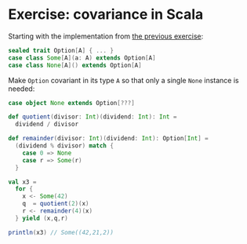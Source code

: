 # Exercise: covariance in Scala

Starting with the implementation from [the previous exercise](https://github.com/earldouglas/scala-scratchpad/tree/master/option#exercise-option-monad-in-scala):

```scala
sealed trait Option[A] { ... }
case class Some[A](a: A) extends Option[A]
case class None[A]() extends Option[A]
```

Make `Option` covariant in its type `A` so that only a single `None` instance is needed:

```scala
case object None extends Option[???]
```

```scala
def quotient(divisor: Int)(dividend: Int): Int =
  dividend / divisor

def remainder(divisor: Int)(dividend: Int): Option[Int] =
  (dividend % divisor) match {
    case 0 => None
    case r => Some(r)
  }

val x3 =
  for {
    x <- Some(42)
    q  = quotient(2)(x)
    r <- remainder(4)(x)
  } yield (x,q,r)

println(x3) // Some((42,21,2))
```
